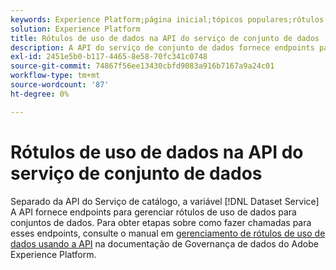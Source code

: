 ```yaml
---
keywords: Experience Platform;página inicial;tópicos populares;rótulos de uso de dados;serviço de catálogo;;home;popular topics;data usage labels;catalog service
solution: Experience Platform
title: Rótulos de uso de dados na API do serviço de conjunto de dados
description: A API do serviço de conjunto de dados fornece endpoints para gerenciar rótulos de uso de dados para conjuntos de dados.
exl-id: 2451e5b0-b117-4465-8e58-70fc341c0748
source-git-commit: 74867f56ee13430cbfd9083a916b7167a9a24c01
workflow-type: tm+mt
source-wordcount: '87'
ht-degree: 0%

---
```


# Rótulos de uso de dados na API do serviço de conjunto de dados

Separado da API do Serviço de catálogo, a variável [!DNL Dataset Service] A API fornece endpoints para gerenciar rótulos de uso de dados para conjuntos de dados. Para obter etapas sobre como fazer chamadas para esses endpoints, consulte o manual em [gerenciamento de rótulos de uso de dados usando a API](../../data-governance/labels/dataset-api.md) na documentação de Governança de dados do Adobe Experience Platform.
